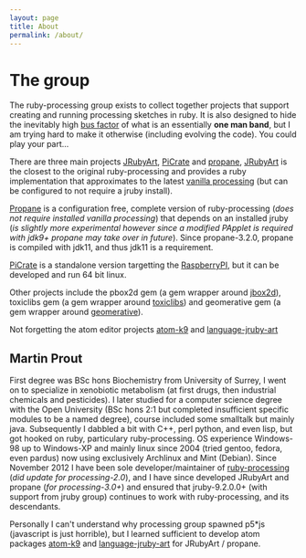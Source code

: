```yaml
---
layout: page
title: About
permalink: /about/
---
```


# The group

The ruby-processing group exists to collect together projects that support creating and running processing sketches in ruby. It is also designed to hide the inevitably high [bus factor][bus] of what is an essentially **one man band**, but I am trying hard to make it otherwise (including evolving the code). You could play your part...

There are three main projects [JRubyArt][jruby_art], [PiCrate] and [propane], [JRubyArt][jruby_art] is the closest to the original ruby-processing and provides a ruby implementation that approximates to the latest [vanilla processing][processing] (but can be configured to not require a jruby install).

[Propane] is a configuration free, complete version of ruby-processing (_does not require installed vanilla processing_) that depends on an installed jruby (_is slightly more experimental however since a modified PApplet is required with jdk9+ propane may take over in future_). Since propane-3.2.0, propane is compiled with jdk11, and thus jdk11 is a requirement.

[PiCrate] is a standalone version targetting the [RaspberryPI][rpi], but it can be developed and run 64 bit linux.

Other projects include the pbox2d gem (a gem wrapper around [jbox2d]), toxiclibs gem (a gem wrapper around [toxiclibs]) and geomerative gem (a gem wrapper around [geomerative]).

Not forgetting the atom editor projects [atom-k9] and [language-jruby-art][language]

## Martin Prout

First degree was BSc hons Biochemistry from University of Surrey, I went on to specialize in xenobiotic metabolism (at first drugs, then industrial chemicals and pesticides). I later studied for a computer science degree with the Open University (BSc hons 2:1 but completed insufficient specific modules to be a named degree), course included some smalltalk but mainly java. Subsequently I dabbled a bit with C++, perl python, and even lisp, but got hooked on ruby, particulary ruby-processing. OS experience Windows-98 up to Windows-XP and mainly linux since 2004 (tried gentoo, fedora, even pardus) now using exclusively Archlinux and Mint (Debian). Since November 2012 I have been sole developer/maintainer of [ruby-processing] (_did update for processing-2.0_), and I have since developed JRubyArt and propane (_for processing-3.0+_) and ensured that jruby-9.2.0.0+ (with support from jruby group) continues to work with ruby-processing, and its descendants.

Personally I can't understand why processing group spawned p5*js (javascript is just horrible), but I learned sufficient to develop atom packages [atom-k9] and [language-jruby-art][language] for JRubyArt / propane.

[atom-k9]: https://atom.io/packages/atom-k9
[blog]: http://monkstone.github.io/
[bus]: https://en.wikipedia.org/wiki/Bus_factor
[geomerative]: http://ruby-processing.github.io/geomerativegem/
[jbox2d]: https://github.com/ruby-processing/jbox2d
[jruby_art]: https://ruby-processing.github.io/JRubyArt/
[language]: https://atom.io/packages/language-jruby-art
[picrate]: https://ruby-processing.github.io/PiCrate/
[processing]: https://processing.org/
[propane]: https://ruby-processing.github.io/propane/
[rpi]: https://www.raspberrypi.org/
[ruby-processing]: https://github.com/jashkenas/ruby-processing
[toxiclibs]: http://ruby-processing.github.io/toxicgem/
